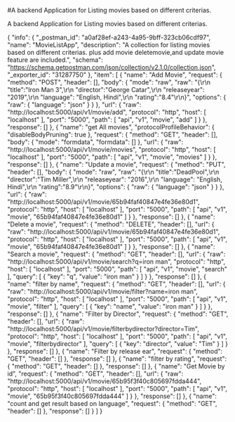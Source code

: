 #A backend Application for Listing movies based on different criterias.


A backend Application for Listing movies based on different criterias.


{
	"info": {
		"_postman_id": "a0af28ef-a243-4a95-9bff-323cb06cdf97",
		"name": "MovieListApp",
		"description": "A collection for listing movies based on different criterias. plus add movie deletemovie,and update movie feature are included.",
		"schema": "https://schema.getpostman.com/json/collection/v2.1.0/collection.json",
		"_exporter_id": "31287750"
	},
	"item": [
		{
			"name": "Add Movie",
			"request": {
				"method": "POST",
				"header": [],
				"body": {
					"mode": "raw",
					"raw": "{\r\n   \"title\":\"Iron Man 3\",\r\n   \"director\":\"George Catar\",\r\n   \"releaseyear\": \"2019\",\r\n   \"language\": \"English, Hindi\",\r\n   \"rating\":\"8.4\"\r\n}",
					"options": {
						"raw": {
							"language": "json"
						}
					}
				},
				"url": {
					"raw": "http://localhost:5000/api/v1/movie/add",
					"protocol": "http",
					"host": [
						"localhost"
					],
					"port": "5000",
					"path": [
						"api",
						"v1",
						"movie",
						"add"
					]
				}
			},
			"response": []
		},
		{
			"name": "get All movies",
			"protocolProfileBehavior": {
				"disableBodyPruning": true
			},
			"request": {
				"method": "GET",
				"header": [],
				"body": {
					"mode": "formdata",
					"formdata": []
				},
				"url": {
					"raw": "http://localhost:5000/api/v1/movie/movies",
					"protocol": "http",
					"host": [
						"localhost"
					],
					"port": "5000",
					"path": [
						"api",
						"v1",
						"movie",
						"movies"
					]
				}
			},
			"response": []
		},
		{
			"name": "Update a movie",
			"request": {
				"method": "PUT",
				"header": [],
				"body": {
					"mode": "raw",
					"raw": "{\r\n   \"title\":\"DeadPool\",\r\n   \"director\":\"Tim Miller\",\r\n   \"releaseyear\": \"2016\",\r\n   \"language\": \"English, Hindi\",\r\n   \"rating\":\"8.9\"\r\n}",
					"options": {
						"raw": {
							"language": "json"
						}
					}
				},
				"url": {
					"raw": "http://localhost:5000/api/v1/movie/65b94faf40847e4fe36e80d1",
					"protocol": "http",
					"host": [
						"localhost"
					],
					"port": "5000",
					"path": [
						"api",
						"v1",
						"movie",
						"65b94faf40847e4fe36e80d1"
					]
				}
			},
			"response": []
		},
		{
			"name": "Delete a movie",
			"request": {
				"method": "DELETE",
				"header": [],
				"url": {
					"raw": "http://localhost:5000/api/v1/movie/65b94faf40847e4fe36e80d1",
					"protocol": "http",
					"host": [
						"localhost"
					],
					"port": "5000",
					"path": [
						"api",
						"v1",
						"movie",
						"65b94faf40847e4fe36e80d1"
					]
				}
			},
			"response": []
		},
		{
			"name": "Search a movie",
			"request": {
				"method": "GET",
				"header": [],
				"url": {
					"raw": "http://localhost:5000/api/v1/movie/search?q=iron man",
					"protocol": "http",
					"host": [
						"localhost"
					],
					"port": "5000",
					"path": [
						"api",
						"v1",
						"movie",
						"search"
					],
					"query": [
						{
							"key": "q",
							"value": "iron man"
						}
					]
				}
			},
			"response": []
		},
		{
			"name": "filter by name",
			"request": {
				"method": "GET",
				"header": [],
				"url": {
					"raw": "http://localhost:5000/api/v1/movie/filter?name=iron man",
					"protocol": "http",
					"host": [
						"localhost"
					],
					"port": "5000",
					"path": [
						"api",
						"v1",
						"movie",
						"filter"
					],
					"query": [
						{
							"key": "name",
							"value": "iron man"
						}
					]
				}
			},
			"response": []
		},
		{
			"name": "Filter by Director",
			"request": {
				"method": "GET",
				"header": [],
				"url": {
					"raw": "http://localhost:5000/api/v1/movie/filterbydirector?director=Tim",
					"protocol": "http",
					"host": [
						"localhost"
					],
					"port": "5000",
					"path": [
						"api",
						"v1",
						"movie",
						"filterbydirector"
					],
					"query": [
						{
							"key": "director",
							"value": "Tim"
						}
					]
				}
			},
			"response": []
		},
		{
			"name": "Filter by release ear",
			"request": {
				"method": "GET",
				"header": []
			},
			"response": []
		},
		{
			"name": "filter by rating",
			"request": {
				"method": "GET",
				"header": []
			},
			"response": []
		},
		{
			"name": "Get Movie by id",
			"request": {
				"method": "GET",
				"header": [],
				"url": {
					"raw": "http://localhost:5000/api/v1/movie/65b95f3f40c805697fdda444",
					"protocol": "http",
					"host": [
						"localhost"
					],
					"port": "5000",
					"path": [
						"api",
						"v1",
						"movie",
						"65b95f3f40c805697fdda444"
					]
				}
			},
			"response": []
		},
		{
			"name": "count and get result based on language",
			"request": {
				"method": "GET",
				"header": []
			},
			"response": []
		}
	]
}